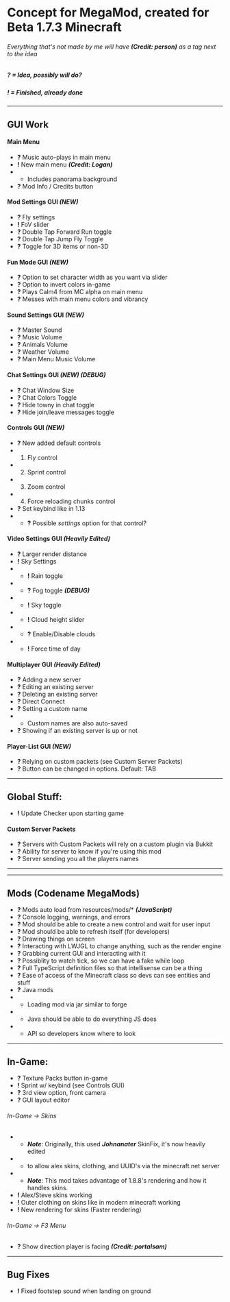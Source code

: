 # Concept for MegaMod, created for Beta 1.7.3 Minecraft
###### Everything that's not made by me will have ***(Credit: person)*** as a tag next to the idea
##### ? = _Idea, possibly will do?_
##### ! = _Finished, already done_
___

## GUI Work
#### Main Menu
* **?** Music auto-plays in main menu
* **!** New main menu ***(Credit: Logan)***
* * Includes panorama background
* **?** Mod Info / Credits button
#### Mod Settings GUI ***(NEW)***
* **?** Fly settings
* **!** FoV slider
* **?** Double Tap Forward Run toggle
* **?** Double Tap Jump Fly Toggle
* **?** Toggle for 3D items or non-3D
#### Fun Mode GUI ***(NEW)***
* **?** Option to set character width as you want via slider
* **?** Option to invert colors in-game
* **?** Plays Calm4 from MC alpha on main menu
* **?** Messes with main menu colors and vibrancy
#### Sound Settings GUI ***(NEW)***
* **?** Master Sound
* **?** Music Volume
* **?** Animals Volume
* **?** Weather Volume
* **?** Main Menu Music Volume
#### Chat Settings GUI ***(NEW) (DEBUG)***
* **?** Chat Window Size
* **?** Chat Colors Toggle
* **?** Hide towny in chat toggle
* **?** Hide join/leave messages toggle
#### Controls GUI ***(NEW)***
* **?** New added default controls
* 1. Fly control
* 2. Sprint control
* 3. Zoom control
* 4. Force reloading chunks control
* **?** Set keybind like in 1.13
* * **?** Possible *settings* option for that control?
#### Video Settings GUI ***(Heavily Edited)***
* **?** Larger render distance
* **!** Sky Settings
* * **!** Rain toggle
* * **?** Fog toggle ***(DEBUG)***
* * **!** Sky toggle
* * **!** Cloud height slider
* * **?** Enable/Disable clouds
* * **!** Force time of day
#### Multiplayer GUI ***(Heavily Edited)***
* **?** Adding a new server
* **?** Editing an existing server
* **?** Deleting an existing server
* **?** Direct Connect
* **?** Setting a custom name
* * Custom names are also auto-saved
* **?** Showing if an existing server is up or not
#### Player-List GUI ***(NEW)***
* **?** Relying on custom packets (see Custom Server Packets)
* **?** Button can be changed in options. Default: TAB

___

## Global Stuff:
* **!** Update Checker upon starting game

#### Custom Server Packets
* **?** Servers with Custom Packets will rely on a custom plugin via Bukkit
* **?** Ability for server to know if you're using this mod
* **?** Server sending you all the players names

___



___

## Mods (Codename MegaMods)
* **?** Mods auto load from resources/mods/* ***(JavaScript)***
* **?** Console logging, warnings, and errors
* **?** Mod should be able to create a new control and wait for user input
* **?** Mod should be able to refresh itself (for developers)
* **?** Drawing things on screen
* **?** Interacting with LWJGL to change anything, such as the render engine
* **?** Grabbing current GUI and interacting with it
* **?** Possiblity to watch tick, so we can have a fake while loop
* **?** Full TypeScript definition files so that intellisense can be a thing
* **?** Ease of access of the Minecraft class so devs can see entities and stuff
* **?** Java mods
* * Loading mod via jar similar to forge
* * Java should be able to do everything JS does
* * API so developers know where to look

___

## In-Game:
* **?** Texture Packs button in-game
* **!** Sprint w/ keybind (see Controls GUI)
* **?** 3rd view option, front camera
* **?** GUI layout editor
###### In-Game -> Skins
* * ___Note___: Originally, this used ***Johnanater*** SkinFix, it's now heavily edited
* * to allow alex skins, clothing, and UUID's via the minecraft.net server
* * ___Note___: This mod takes advantage of 1.8.8's rendering and how it handles skins.
* **!** Alex/Steve skins working
* **!** Outer clothing on skins like in modern minecraft working
* **!** New rendering for skins (Faster rendering)
###### In-Game -> F3 Menu
* **?** Show direction player is facing ***(Credit: portalsam)***

___

## Bug Fixes
* **!** Fixed footstep sound when landing on ground

